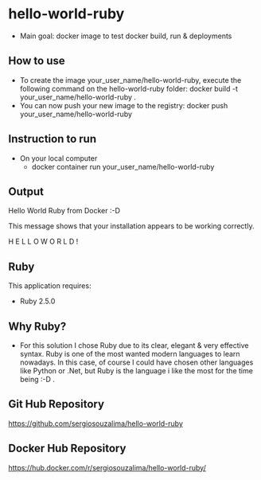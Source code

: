 hello-world-ruby
================

* Main goal: docker image to test docker build, run & deployments

How to use
--------------
* To create the image your_user_name/hello-world-ruby,
  execute the following command on the hello-world-ruby folder:
  docker build -t your_user_name/hello-world-ruby .
* You can now push your new image to the registry:
  docker push your_user_name/hello-world-ruby


Instruction to run
--------------

* On your local computer
  - docker container run your_user_name/hello-world-ruby

Output
--------------


Hello World Ruby from Docker :-D


This message shows that your installation appears to be working correctly.

H E L L O W O R L D !


Ruby
-------------

This application requires:

- Ruby 2.5.0

Why Ruby?
---------
* For this solution I chose Ruby due to its clear, elegant & very effective syntax.
  Ruby is one of the most wanted modern languages to learn nowadays.
  In this case, of course I could have chosen other languages like Python or .Net,
  but Ruby is the language i like the most for the time being :-D .

Git Hub Repository
---------
https://github.com/sergiosouzalima/hello-world-ruby

Docker Hub Repository
---------
https://hub.docker.com/r/sergiosouzalima/hello-world-ruby/
